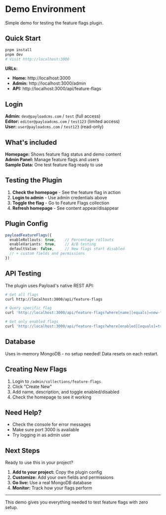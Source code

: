 # Demo Environment

Simple demo for testing the feature flags plugin.

## Quick Start

```bash
pnpm install
pnpm dev
# Visit http://localhost:3000
```

**URLs:**
- **Home:** http://localhost:3000
- **Admin:** http://localhost:3000/admin  
- **API:** http://localhost:3000/api/feature-flags

## Login

**Admin:** `dev@payloadcms.com` / `test` (full access)  
**Editor:** `editor@payloadcms.com` / `test123` (limited access)  
**User:** `user@payloadcms.com` / `test123` (read-only)

## What's included

**Homepage:** Shows feature flag status and demo content  
**Admin Panel:** Manage feature flags and users  
**Sample Data:** One test feature flag ready to use

## Testing the Plugin

1. **Check the homepage** - See the feature flag in action
2. **Login to admin** - Use admin credentials above  
3. **Toggle the flag** - Go to Feature Flags collection
4. **Refresh homepage** - See content appear/disappear

## Plugin Config

```typescript
payloadFeatureFlags({
  enableRollouts: true,    // Percentage rollouts
  enableVariants: true,    // A/B testing
  defaultValue: false,     // New flags start disabled
  // + custom fields and permissions
})
```

## API Testing

The plugin uses Payload's native REST API:

```bash
# Get all flags
curl http://localhost:3000/api/feature-flags

# Query specific flag
curl 'http://localhost:3000/api/feature-flags?where[name][equals]=new-feature'

# Get only enabled flags
curl 'http://localhost:3000/api/feature-flags?where[enabled][equals]=true'
```


## Database

Uses in-memory MongoDB - no setup needed! Data resets on each restart.

## Creating New Flags

1. Login to `/admin/collections/feature-flags`
2. Click "Create New"  
3. Add name, description, and toggle enabled/disabled
4. Check the homepage to see it working

## Need Help?

- Check the console for error messages
- Make sure port 3000 is available  
- Try logging in as admin user

## Next Steps

Ready to use this in your project?

1. **Add to your project:** Copy the plugin config
2. **Customize:** Add your own fields and permissions  
3. **Go live:** Use a real MongoDB database
4. **Monitor:** Track how your flags perform

---

This demo gives you everything needed to test feature flags with zero setup.

